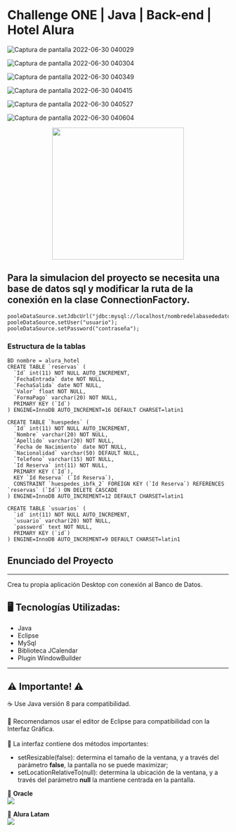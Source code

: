 # Challenge ONE | Java | Back-end | Hotel Alura

![Captura de pantalla 2022-06-30 040029](https://user-images.githubusercontent.com/48140383/176614356-02993117-2e79-48b4-92b0-f693872a0c70.png)

![Captura de pantalla 2022-06-30 040304](https://user-images.githubusercontent.com/48140383/176614375-9fdfcc2a-1cbf-47e0-a741-b8e51f2219dd.png)

![Captura de pantalla 2022-06-30 040349](https://user-images.githubusercontent.com/48140383/176614399-b1a1d1df-c7fc-444e-8fa8-763097642ecc.png)

![Captura de pantalla 2022-06-30 040415](https://user-images.githubusercontent.com/48140383/176614413-548231d9-4ec8-445e-8592-500215d7d632.png)

![Captura de pantalla 2022-06-30 040527](https://user-images.githubusercontent.com/48140383/176614448-5e2a2ae3-e500-4e5a-9772-6a61e88b55cd.png)

![Captura de pantalla 2022-06-30 040604](https://user-images.githubusercontent.com/48140383/176614476-a32e221a-b9fe-4c97-bab7-2dc5a1f871f5.png)

<p align="center" >
     <img width="300" heigth="300" src="https://user-images.githubusercontent.com/101413385/173164615-192ca98a-1a44-480e-9229-9f82f456eec8.png">
</p>

## Para la simulacion del proyecto se necesita una base de datos sql y modificar la ruta de la conexión en la clase ConnectionFactory.
````
pooleDataSource.setJdbcUrl("jdbc:mysql://localhost/nombredelabasededatos");
pooleDataSource.setUser("usuario");
pooleDataSource.setPassword("contraseña");

````

### Estructura de la tablas
````
BD nombre = alura_hotel
CREATE TABLE `reservas` (
  `Id` int(11) NOT NULL AUTO_INCREMENT,
  `FechaEntrada` date NOT NULL,
  `FechaSalida` date NOT NULL,
  `Valor` float NOT NULL,
  `FormaPago` varchar(20) NOT NULL,
  PRIMARY KEY (`Id`)
) ENGINE=InnoDB AUTO_INCREMENT=16 DEFAULT CHARSET=latin1

CREATE TABLE `huespedes` (
  `Id` int(11) NOT NULL AUTO_INCREMENT,
  `Nombre` varchar(20) NOT NULL,
  `Apellido` varchar(20) NOT NULL,
  `Fecha de Nacimiento` date NOT NULL,
  `Nacionalidad` varchar(50) DEFAULT NULL,
  `Telefono` varchar(15) NOT NULL,
  `Id Reserva` int(11) NOT NULL,
  PRIMARY KEY (`Id`),
  KEY `Id Reserva` (`Id Reserva`),
  CONSTRAINT `huespedes_ibfk_2` FOREIGN KEY (`Id Reserva`) REFERENCES `reservas` (`Id`) ON DELETE CASCADE
) ENGINE=InnoDB AUTO_INCREMENT=12 DEFAULT CHARSET=latin1

CREATE TABLE `usuarios` (
  `id` int(11) NOT NULL AUTO_INCREMENT,
  `usuario` varchar(20) NOT NULL,
  `password` text NOT NULL,
  PRIMARY KEY (`id`)
) ENGINE=InnoDB AUTO_INCREMENT=9 DEFAULT CHARSET=latin1
````

## Enunciado del Proyecto
---
Crea tu propia aplicación Desktop con conexión al Banco de Datos.

## 🖥️ Tecnologías Utilizadas:

- Java
- Eclipse
- MySql
- Biblioteca JCalendar
- Plugin WindowBuilder </br>

---
## ⚠️ Importante! ⚠️

☕ Use Java versión 8 para compatibilidad. </br></br>
📝 Recomendamos usar el editor de Eclipse para compatibilidad con la Interfaz Gráfica. </br></br>
🎨 La interfaz contiene dos métodos importantes:
- setResizable(false): determina el tamaño de la ventana, y a través del parámetro <strong>false</strong>, la pantalla no se puede maximizar;
- setLocationRelativeTo(null): determina la ubicación de la ventana, y a través del parámetro <strong>null</strong> la mantiene centrada en la pantalla.


🧡 <strong>Oracle</strong></br>
<a href="https://www.linkedin.com/company/oracle/" target="_blank">
<img src="https://img.shields.io/badge/-LinkedIn-%230077B5?style=for-the-badge&logo=linkedin&logoColor=white" target="_blank"></a>

💙 <strong>Alura Latam</strong></br>
<a href="https://www.linkedin.com/company/alura-latam/mycompany/" target="_blank">
<img src="https://img.shields.io/badge/-LinkedIn-%230077B5?style=for-the-badge&logo=linkedin&logoColor=white" target="_blank"></a>
